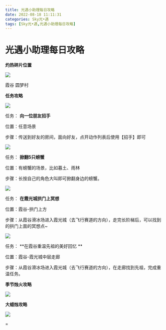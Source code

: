 ```yaml
---
title: 光遇小助理每日攻略
date: 2022-08-18 11:11:31
categories: Sky光•遇
tags: [Sky光•遇,光遇小助理每日攻略]
---
```

# 光遇小助理每日攻略
**灼热碎片位置**

![](https://ok.166.net/reunionpub/ds/kol/20220813/003736-1e2da534sc.jpeg)

霞谷 圆梦村

  

 **任务攻略**

![](https://ok.166.net/reunionpub/ds/kol/20220818/000349-ksv19m7o5c.png)

任务： **向一位朋友招手**

位置：任意场景

步骤：传送到好友的房间，面向好友，点开动作列表后使用【招手】即可

![](https://ok.166.net/reunionpub/ds/kol/20220818/000422-1gkohqpr4s.png)

任务： **掀翻5只螃蟹**

位置：有螃蟹的场景，比如暮土、雨林

步骤：长按自己的角色大叫即可掀翻身边的螃蟹。

![](https://ok.166.net/reunionpub/ds/kol/20220818/000444-v349oqcz25.png)

任务： **在霞光城拱门上冥想**

位置：霞谷-拱门上方

步骤：从霞谷滑冰场进入霞光城（去飞行赛道的方向），走完长阶梯后，可以找到的拱门上面的冥想点~

![](https://ok.166.net/reunionpub/ds/kol/20220818/000836-bact6znoj3.png)

任务： **在霞谷重温先祖的美好回忆  **

位置：霞谷-霞光城中层走廊

步骤：从霞谷滑冰场进入霞光城（去飞行赛道的方向），在走廊找到先祖，完成重温任务。

 **季节烛火攻略**

![](https://ok.166.net/reunionpub/ds/kol/20220818/000527-hzfueog27s.png)

  

 **大蜡烛攻略**

![](https://ok.166.net/reunionpub/ds/kol/20220818/000317-p6he13mu5f.png)

  

=

